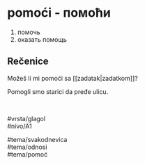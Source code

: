 # pomoći - помоћи

1. помочь  
2. оказать помощь

## Rečenice

Možeš li mi pomoći sa [[zadatak|zadatkom]]?

Pomogli smo starici da pređe ulicu.

<br>

#vrsta/glagol  
#nivo/A1  

#tema/svakodnevica  
#tema/odnosi  
#tema/pomoć
